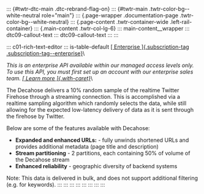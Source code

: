 ::: {#twtr-dtc-main .dtc-rebrand-flag-on}
::: {#twtr-main .twtr-color-bg--white-neutral role="main"}
::: {.page-wrapper .documentation-page .twtr-color-bg--white-neutral}
::: {.page-content .twtr-container-wide .left-rail-container}
::: {.main-content .twtr-col-lg-6}
::: main-content__wrapper
::: dtc09-callout-text
::: dtc09-callout-text
:::
:::

::: c01-rich-text-editor
::: is-table-default
[[ Enterprise ]{.subscription-tag
.subscription-tag--enterprise}](/en/products/twitter-api/enterprise)\

*This is an enterprise API available within our managed access levels
only. To use this API, you must first set up an account with our
enterprise sales team. [[ Learn more
]{.with-caret}](/en/products/twitter-api/enterprise)*\

The Decahose delivers a 10% random sample of the realtime Twitter
Firehose through a streaming connection. This is accomplished via a
realtime sampling algorithm which randomly selects the data, while still
allowing for the expected low-latency delivery of data as it is sent
through the firehose by Twitter.

Below are some of the features available with Decahose:

-   **Expanded and enhanced URLs:** - fully unwinds shortened URLs and
    provides additional metadata (page title and description)
-   **Stream partitioning** - 2 partitions, each containing 50% of
    volume of the Decahose stream
-   **Enhanced reliability** - geographic diversity of backend systems

Note: This data is delivered in bulk, and does not support additional
filtering (e.g. for keywords).
:::
:::
:::
:::
:::
:::
:::
:::
